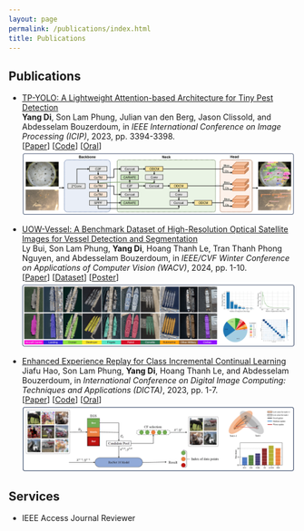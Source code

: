 ```yaml
---
layout: page
permalink: /publications/index.html
title: Publications
---
```


## Publications

- [TP-YOLO: A Lightweight Attention-based Architecture for Tiny Pest Detection](https://ieeexplore.ieee.org/document/10222202) <br>
  **Yang Di**, Son Lam Phung, Julian van den Berg, Jason Clissold, and Abdesselam Bouzerdoum,
  in *IEEE International Conference on Image Processing (ICIP)*, 2023, pp. 3394-3398. <br>
  [[Paper](https://yangdi-cv.github.io/publications/TP-YOLO_ICIP2023.pdf)] [[Code](https://github.com/yangdi-cv/TP-YOLO)] [[Oral](https://youtu.be/w7pWrLW9vwo?si=4jnR-AjxmvNNN2VH)] <br>
  <img src="https://github.com/yangdi-cv/yangdi-cv.github.io/blob/main/publications/images/tpyolo_img.png?raw=true"/> 
   
- [UOW-Vessel: A Benchmark Dataset of High-Resolution Optical Satellite Images for Vessel Detection and Segmentation]() <br>
  Ly Bui, Son Lam Phung, **Yang Di**, Hoang Thanh Le, Tran Thanh Phong Nguyen, and Abdesselam Bouzerdoum,
  in *IEEE/CVF Winter Conference on Applications of Computer Vision (WACV)*, 2024, pp. 1-10. <br>
  [[Paper](https://yangdi-cv.github.io/publications/UOW-Vessel_WACV2024.pdf)] [[Dataset](https://documents.uow.edu.au/~phung/UOW-Vessel.html)] [[Poster]()] <br>
    <img src="https://github.com/yangdi-cv/yangdi-cv.github.io/blob/main/publications/images/uowvessel_img.png"/> 

- [Enhanced Experience Replay for Class Incremental Continual Learning]() <br>
  Jiafu Hao, Son Lam Phung, **Yang Di**, Hoang Thanh Le, and Abdesselam Bouzerdoum,
  in *International Conference on Digital Image Computing: Techniques and Applications (DICTA)*, 2023, pp. 1-7. <br>
  [[Paper](https://yangdi-cv.github.io/publications/EER_DICTA2023.pdf)] [[Code](https://github.com/yangdi-cv/EER)] [[Oral](https://youtu.be/WKZthh2XOuY?si=Z1gyoSLL8vKaIh7e)] <br>
    <img src="https://github.com/yangdi-cv/yangdi-cv.github.io/blob/main/publications/images/eer_img.png?raw=true"/> 

## Services

- IEEE Access Journal Reviewer

